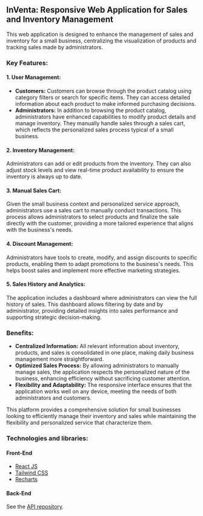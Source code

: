 ## InVenta: Responsive Web Application for Sales and Inventory Management

This web application is designed to enhance the management of sales and inventory for a small business, centralizing the visualization of products and tracking sales made by administrators.

### Key Features:
#### 1. User Management:
- **Customers:** Customers can browse through the product catalog using category filters or search for specific items. They can access detailed information about each product to make informed purchasing decisions.
- **Administrators:** In addition to browsing the product catalog, administrators have enhanced capabilities to modify product details and manage inventory. They manually handle sales through a sales cart, which reflects the personalized sales process typical of a small business.

#### 2. Inventory Management:
Administrators can add or edit products from the inventory. They can also adjust stock levels and view real-time product availability to ensure the inventory is always up to date.

#### 3. Manual Sales Cart:

Given the small business context and personalized service approach, administrators use a sales cart to manually conduct transactions. This process allows administrators to select products and finalize the sale directly with the customer, providing a more tailored experience that aligns with the business's needs.

#### 4. Discount Management:

Administrators have tools to create, modify, and assign discounts to specific products, enabling them to adapt promotions to the business's needs. This helps boost sales and implement more effective marketing strategies.

#### 5. Sales History and Analytics:

The application includes a dashboard where administrators can view the full history of sales. This dashboard allows filtering by date and by administrator, providing detailed insights into sales performance and supporting strategic decision-making.

### Benefits:
- **Centralized Information:** All relevant information about inventory, products, and sales is consolidated in one place, making daily business management more straightforward.
- **Optimized Sales Process:** By allowing administrators to manually manage sales, the application respects the personalized nature of the business, enhancing efficiency without sacrificing customer attention.
- **Flexibility and Adaptability:** The responsive interface ensures that the application works well on any device, meeting the needs of both administrators and customers.


This platform provides a comprehensive solution for small businesses looking to efficiently manage their inventory and sales while maintaining the flexibility and personalized service that characterize them.

### Technologies and libraries:

#### Front-End
- [React JS](https://es.react.dev/)
- [Tailwind CSS](https://tailwindcss.com/)
- [Recharts](https://recharts.org/en-US/)

#### Back-End
See the [API repository](https://github.com/JCarlosMtzZ/InVenta-API).

